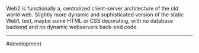 Web2 is functionally a, centralized client-server architecture of the old world web.  Slightly more dynamic and sophisticated version of the static Web1, text, maybe some HTML or CSS decorating, with no database backend and no dynamic webservers back-end code.


---
#development 